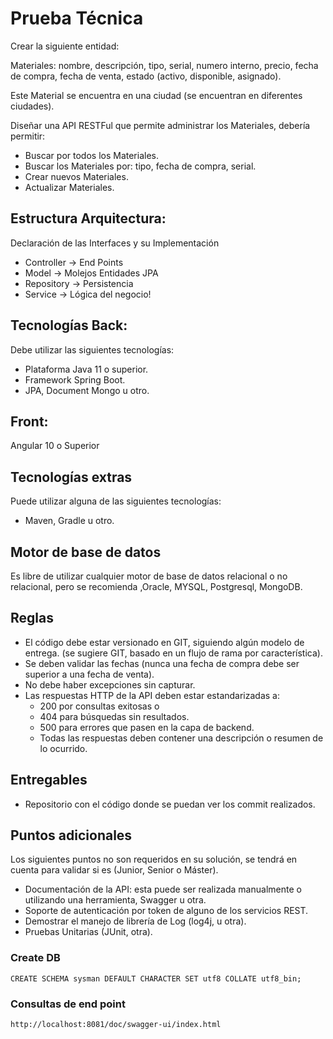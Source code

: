 # Prueba Técnica
Crear la siguiente entidad:

Materiales: nombre, descripción, tipo, serial, numero interno, precio, fecha de compra, fecha de venta, estado (activo, disponible, asignado).

Este Material se encuentra en una ciudad (se encuentran en diferentes ciudades).

Diseñar una API RESTFul que permite administrar los Materiales, debería permitir:

- Buscar por todos los Materiales.
- Buscar los Materiales por: tipo, fecha de compra, serial.
- Crear nuevos Materiales.
- Actualizar Materiales.

## Estructura Arquitectura:
Declaración de las Interfaces y su Implementación

- Controller -&gt; End Points
- Model -&gt; Molejos Entidades JPA
- Repository -&gt; Persistencia
- Service -&gt; Lógica del negocio!

## Tecnologías Back:
Debe utilizar las siguientes tecnologías:

- Plataforma Java 11 o superior.
- Framework Spring Boot.
- JPA, Document Mongo u otro.

## Front:
Angular 10 o Superior

## Tecnologías extras
Puede utilizar alguna de las siguientes tecnologías:

- Maven, Gradle u otro.

## Motor de base de datos
Es libre de utilizar cualquier motor de base de datos relacional o no relacional, pero se recomienda ,Oracle, MYSQL, Postgresql, MongoDB.

## Reglas
- El código debe estar versionado en GIT, siguiendo algún modelo de entrega. (se sugiere GIT, basado en un flujo de rama por característica).
- Se deben validar las fechas (nunca una fecha de compra debe ser superior a una fecha de venta).
- No debe haber excepciones sin capturar.
- Las respuestas HTTP de la API deben estar estandarizadas a:
	- 200 por consultas exitosas o
	- 404 para búsquedas sin resultados.
	- 500 para errores que pasen en la capa de backend.
	- Todas las respuestas deben contener una descripción o resumen de lo ocurrido.

## Entregables
- Repositorio con el código donde se puedan ver los commit realizados.

## Puntos adicionales
Los siguientes puntos no son requeridos en su solución, se tendrá en cuenta para validar si es (Junior, Senior o Máster).

- Documentación de la API: esta puede ser realizada manualmente o utilizando una herramienta, Swagger u otra.
- Soporte de autenticación por token de alguno de los servicios REST.
- Demostrar el manejo de librería de Log (log4j, u otra).
- Pruebas Unitarias (JUnit, otra).


### Create DB
`CREATE SCHEMA sysman DEFAULT CHARACTER SET utf8 COLLATE utf8_bin;`

### Consultas de end point
`http://localhost:8081/doc/swagger-ui/index.html`
